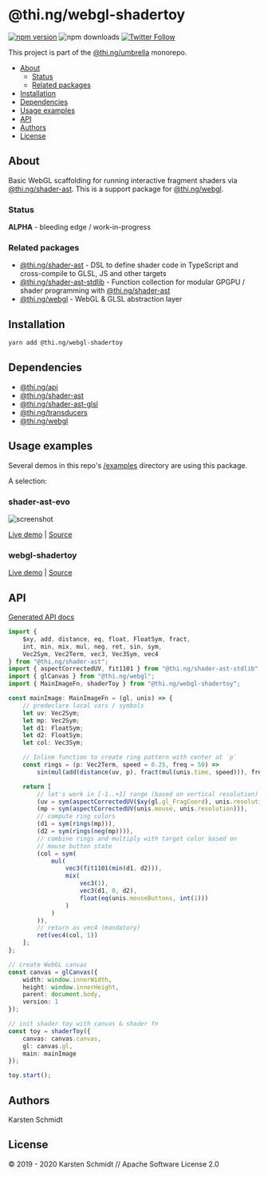 <!-- This file is generated - DO NOT EDIT! -->

# @thi.ng/webgl-shadertoy

[![npm version](https://img.shields.io/npm/v/@thi.ng/webgl-shadertoy.svg)](https://www.npmjs.com/package/@thi.ng/webgl-shadertoy)
![npm downloads](https://img.shields.io/npm/dm/@thi.ng/webgl-shadertoy.svg)
[![Twitter Follow](https://img.shields.io/twitter/follow/thing_umbrella.svg?style=flat-square&label=twitter)](https://twitter.com/thing_umbrella)

This project is part of the
[@thi.ng/umbrella](https://github.com/thi-ng/umbrella/) monorepo.

- [About](#about)
  - [Status](#status)
  - [Related packages](#related-packages)
- [Installation](#installation)
- [Dependencies](#dependencies)
- [Usage examples](#usage-examples)
- [API](#api)
- [Authors](#authors)
- [License](#license)

## About

Basic WebGL scaffolding for running interactive fragment shaders via [@thi.ng/shader-ast](https://github.com/thi-ng/umbrella/tree/master/packages/shader-ast). This is a support package for [@thi.ng/webgl](https://github.com/thi-ng/umbrella/tree/master/packages/webgl).

### Status

**ALPHA** - bleeding edge / work-in-progress

### Related packages

- [@thi.ng/shader-ast](https://github.com/thi-ng/umbrella/tree/master/packages/shader-ast) - DSL to define shader code in TypeScript and cross-compile to GLSL, JS and other targets
- [@thi.ng/shader-ast-stdlib](https://github.com/thi-ng/umbrella/tree/master/packages/shader-ast-stdlib) - Function collection for modular GPGPU / shader programming with [@thi.ng/shader-ast](https://github.com/thi-ng/umbrella/tree/master/packages/shader-ast)
- [@thi.ng/webgl](https://github.com/thi-ng/umbrella/tree/master/packages/webgl) - WebGL & GLSL abstraction layer

## Installation

```bash
yarn add @thi.ng/webgl-shadertoy
```

## Dependencies

- [@thi.ng/api](https://github.com/thi-ng/umbrella/tree/master/packages/api)
- [@thi.ng/shader-ast](https://github.com/thi-ng/umbrella/tree/master/packages/shader-ast)
- [@thi.ng/shader-ast-glsl](https://github.com/thi-ng/umbrella/tree/master/packages/shader-ast-glsl)
- [@thi.ng/transducers](https://github.com/thi-ng/umbrella/tree/master/packages/transducers)
- [@thi.ng/webgl](https://github.com/thi-ng/umbrella/tree/master/packages/webgl)

## Usage examples

Several demos in this repo's
[/examples](https://github.com/thi-ng/umbrella/tree/master/examples)
directory are using this package.

A selection:

### shader-ast-evo <!-- NOTOC -->

![screenshot](https://raw.githubusercontent.com/thi-ng/umbrella/master/assets/examples/shader-ast-evo.jpg)

[Live demo](https://demo.thi.ng/umbrella/shader-ast-evo/) | [Source](https://github.com/thi-ng/umbrella/tree/master/examples/shader-ast-evo)

### webgl-shadertoy <!-- NOTOC -->

[Live demo](https://demo.thi.ng/umbrella/webgl-shadertoy/) | [Source](https://github.com/thi-ng/umbrella/tree/master/examples/webgl-shadertoy)

## API

[Generated API docs](https://docs.thi.ng/umbrella/webgl-shadertoy/)

```ts
import {
    $xy, add, distance, eq, float, FloatSym, fract,
    int, min, mix, mul, neg, ret, sin, sym,
    Vec2Sym, Vec2Term, vec3, Vec3Sym, vec4
} from "@thi.ng/shader-ast";
import { aspectCorrectedUV, fit1101 } from "@thi.ng/shader-ast-stdlib";
import { glCanvas } from "@thi.ng/webgl";
import { MainImageFn, shaderToy } from "@thi.ng/webgl-shadertoy";

const mainImage: MainImageFn = (gl, unis) => {
    // predeclare local vars / symbols
    let uv: Vec2Sym;
    let mp: Vec2Sym;
    let d1: FloatSym;
    let d2: FloatSym;
    let col: Vec3Sym;

    // Inline function to create ring pattern with center at `p`
    const rings = (p: Vec2Term, speed = 0.25, freq = 50) =>
        sin(mul(add(distance(uv, p), fract(mul(unis.time, speed))), freq));

    return [
        // let's work in [-1..+1] range (based on vertical resolution)
        (uv = sym(aspectCorrectedUV($xy(gl.gl_FragCoord), unis.resolution))),
        (mp = sym(aspectCorrectedUV(unis.mouse, unis.resolution))),
        // compute ring colors
        (d1 = sym(rings(mp))),
        (d2 = sym(rings(neg(mp)))),
        // combine rings and multiply with target color based on
        // mouse button state
        (col = sym(
            mul(
                vec3(fit1101(min(d1, d2))),
                mix(
                    vec3(1),
                    vec3(d1, 0, d2),
                    float(eq(unis.mouseButtons, int(1)))
                )
            )
        )),
        // return as vec4 (mandatory)
        ret(vec4(col, 1))
    ];
};

// create WebGL canvas
const canvas = glCanvas({
    width: window.innerWidth,
    height: window.innerHeight,
    parent: document.body,
    version: 1
});

// init shader toy with canvas & shader fn
const toy = shaderToy({
    canvas: canvas.canvas,
    gl: canvas.gl,
    main: mainImage
});

toy.start();
```

## Authors

Karsten Schmidt

## License

&copy; 2019 - 2020 Karsten Schmidt // Apache Software License 2.0

